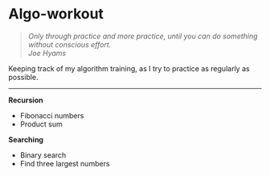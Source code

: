 # Algo-workout

> *Only through practice and more practice, until you can do something without conscious effort.*  
> *Joe Hyams*

Keeping track of my algorithm training, as I try to practice as regularly as possible.
___

**Recursion**
* Fibonacci numbers
* Product sum

**Searching**
* Binary search
* Find three largest numbers
